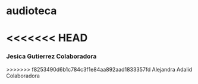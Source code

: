 # audioteca

<<<<<<< HEAD
=======
<h3>Jesica Gutierrez Colaboradora</h3>
>>>>>>> f8253490d6b1c784c3f1e84aa892aad1833357fd
Alejandra Adalid Colaboradora
